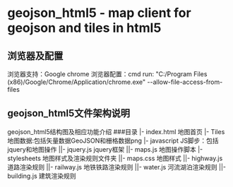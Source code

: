 # geojson_html5 - map client for geojson and tiles in html5

## 浏览器及配置
浏览器支持：Google chrome
浏览器配置：cmd run: "C:/Program Files (x86)/Google/Chrome/Application/chrome.exe" --allow-file-access-from-files

## geojson_html5文件架构说明
geojson_html5结构图及相应功能介绍
###目录
|- index.html 地图首页
|- Tiles 地图数据:包括矢量数据GeoJSON和栅格数据png
|- javascript JS脚步：包括jquery和地图操作
 ||- jquery.js jquery框架
 ||- maps.js 地图操作脚本
|- stylesheets 地图样式及渲染规则文件夹
 ||- maps.css 地图样式
 ||- highway.js 道路渲染规则
 ||- railway.js 地铁铁路渲染规则
 ||- water.js 河流湖泊渲染规则
 ||- building.js 建筑渲染规则